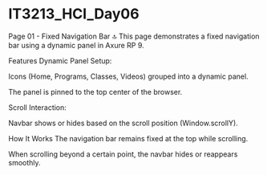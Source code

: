 # IT3213_HCI_Day06
Page 01 - Fixed Navigation Bar 🔝
This page demonstrates a fixed navigation bar using a dynamic panel in Axure RP 9.

Features
Dynamic Panel Setup:

Icons (Home, Programs, Classes, Videos) grouped into a dynamic panel.

The panel is pinned to the top center of the browser.

Scroll Interaction:

Navbar shows or hides based on the scroll position (Window.scrollY).

How It Works
The navigation bar remains fixed at the top while scrolling.

When scrolling beyond a certain point, the navbar hides or reappears smoothly.
